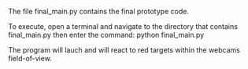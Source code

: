 The file final_main.py contains the final prototype code.

To execute, open a terminal and navigate to the directory that contains final_main.py
then enter the command: python final_main.py

The program will lauch and will react to red targets within the webcams field-of-view.
